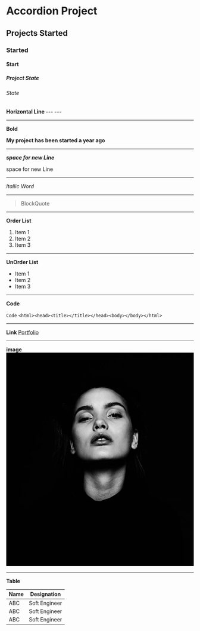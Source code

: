 # Accordion Project
## Projects Started
### Started
#### Start
##### Project State 
###### State

**Horizontal Line --- ---**
---  ---
**Bold**

**My project has been started a year ago**
---  ---
 ***space for new Line***

 space for new Line
---  ---
 *Itallic Word*
---  ---
 >BlockQuote
---  ---
**Order List**

1. Item 1
2. Item 2
3. Item 3
---  ---
**UnOrder List**


- Item 1
- Item 2
- Item 3
---  ---
**Code**

`Code`
`<html><head><title></title></head><body></body></html>`

---  ---
**Link []()**
[Portfolio](https://google.com)

--- ---
**image**
![pixel images](me.jpg)

--- ---
**Table**


| Name     | Designation  |
|----------|--------------|
| ABC      | Soft Engineer|
| ABC      | Soft Engineer|
| ABC      | Soft Engineer|


